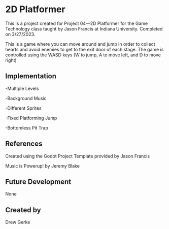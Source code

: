 # 2D Platformer

This is a project created for Project 04—2D Platformer for the Game Technology class taught by Jason Francis at Indiana University. Completed on 3/27/2023.

This is a game where you can move around and jump in order to collect hearts and avoid enemies to get to the exit door of each stage. The game is controlled using the WASD keys (W to jump, A to move left, and D to move right)

## Implementation
-Multiple Levels

-Background Music

-Different Sprites

-Fixed Platforming Jump

-Bottomless Pit Trap


## References
Created using the Godot Project Template provided by Jason Francis

Music is Powerup! by Jeremy Blake

## Future Development
None

## Created by
Drew Gerke
